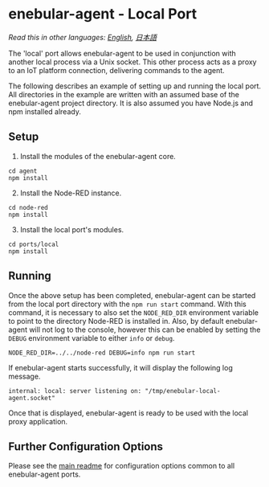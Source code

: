 
# enebular-agent - Local Port

*Read this in other languages: [English](README.md), [日本語](README.ja.md)*

The 'local' port allows enebular-agent to be used in conjunction with another local process via a Unix socket. This other process acts as a proxy to an IoT platform connection, delivering commands to the agent.

The following describes an example of setting up and running the local port. All directories in the example are written with an assumed base of the enebular-agent project directory. It is also assumed you have Node.js and npm installed already.

## Setup

1. Install the modules of the enebular-agent core.

```
cd agent
npm install
```

2. Install the Node-RED instance.

```
cd node-red
npm install
```

3. Install the local port's modules.

```
cd ports/local
npm install
```

## Running

Once the above setup has been completed, enebular-agent can be started from the local port directory with the `npm run start` command. With this command, it is necessary to also set the `NODE_RED_DIR` environment variable to point to the directory Node-RED is installed in. Also, by default enebular-agent will not log to the console, however this can be enabled by setting the `DEBUG` environment variable to either `info` or `debug`.

```
NODE_RED_DIR=../../node-red DEBUG=info npm run start
```

If enebular-agent starts successfully, it will display the following log message.

```
internal: local: server listening on: "/tmp/enebular-local-agent.socket"
```

Once that is displayed, enebular-agent is ready to be used with the local proxy application.

## Further Configuration Options

Please see the [main readme](../../README.md) for configuration options common to all enebular-agent ports.
